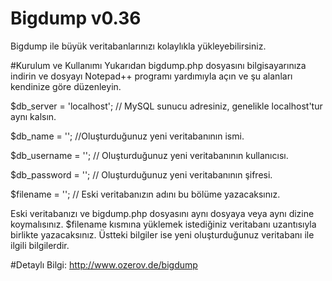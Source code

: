 # Bigdump v0.36
Bigdump ile büyük veritabanlarınızı kolaylıkla yükleyebilirsiniz.

#Kurulum ve Kullanımı
Yukarıdan bigdump.php dosyasını bilgisayarınıza indirin ve dosyayı Notepad++ programı yardımıyla açın ve şu alanları kendinize göre düzenleyin.

$db_server   = 'localhost'; // MySQL sunucu adresiniz, genelikle localhost'tur aynı kalsın.

$db_name     = ''; //Oluşturduğunuz yeni veritabanının ismi.

$db_username = ''; // Oluşturduğunuz yeni veritabanının kullanıcısı.

$db_password = ''; // Oluşturduğunuz yeni veritabanının şifresi.


$filename           = '';     // Eski veritabanızın adını bu bölüme yazacaksınız.


Eski veritabanızı ve bigdump.php dosyasını aynı dosyaya veya aynı dizine koymalısınız. $filename kısmına yüklemek istediğiniz veritabanı uzantısıyla birlikte yazacaksınız. Üstteki bilgiler ise yeni oluşturduğunuz veritabanı ile ilgili bilgilerdir.

#Detaylı Bilgi:
http://www.ozerov.de/bigdump
